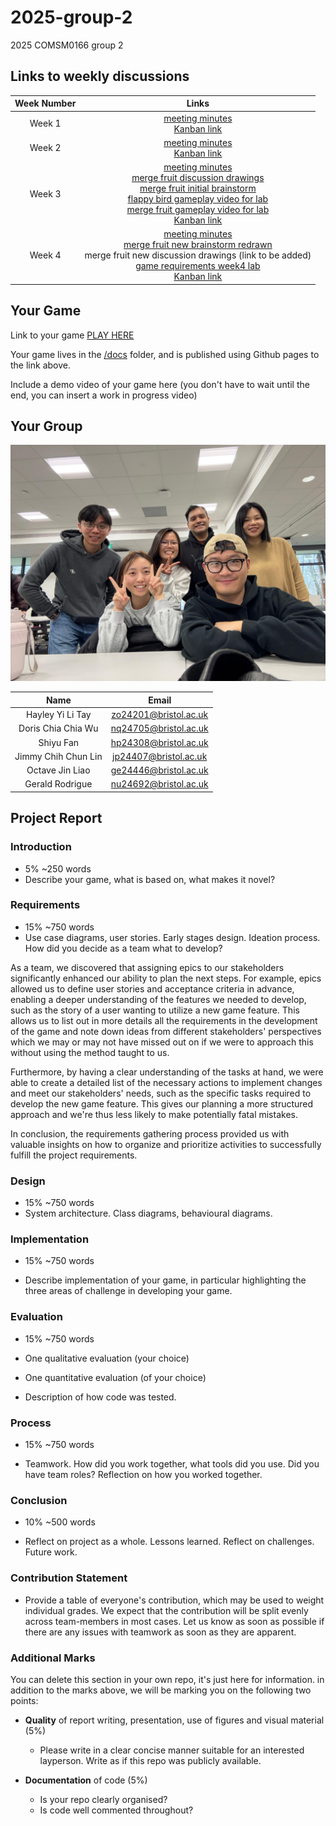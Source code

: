 # 2025-group-2
2025 COMSM0166 group 2

## Links to weekly discussions

| Week Number | Links | 
|:----:|:-----:| 
| Week 1 | [meeting minutes](/ReportMaterial/MeetingMinutes/16Jan2025.txt) <br> [Kanban link](https://github.com/orgs/UoB-COMSM0166/projects/73/views/13)|
| Week 2 | [meeting minutes](/ReportMaterial/MeetingMinutes/21Jan2025.txt) <br> [Kanban link](https://github.com/orgs/UoB-COMSM0166/projects/73/views/12) |
| Week 3 | [meeting minutes](/ReportMaterial/MeetingMinutes/28Jan2025.txt) <br> [merge fruit discussion drawings](/ReportMaterial/MeetingMinutes/28th.jpeg) <br> [merge fruit initial brainstorm](/ReportMaterial/ProgressTracker/merge-fruit-brainstorming-28Jan2025.pdf) <br> [flappy bird gameplay video for lab](/ReportMaterial/Week3PrototypeVideos/flappy-bird-ppt-gameplay.mp4) <br> [merge fruit gameplay video for lab](https://www.youtube.com/shorts/hrKJQ_CAGm4) <br> [Kanban link](https://github.com/orgs/UoB-COMSM0166/projects/73/views/14) |
| Week 4 | [meeting minutes](/ReportMaterial/MeetingMinutes/4thFeb2025.txt) <br> [merge fruit new brainstorm redrawn](/ReportMaterial/ProgressTracker/merge-fruit-redo-4Feb2025.pdf) <br> merge fruit new discussion drawings (link to be added) <br> [game requirements week4 lab](/ReportMaterial/Week4LabGameRequriments/week4-game-requirements.txt) <br> [Kanban link](https://github.com/orgs/UoB-COMSM0166/projects/73/views/15) |


## Your Game

Link to your game [PLAY HERE](https://peteinfo.github.io/COMSM0166-project-template/)

Your game lives in the [/docs](/docs) folder, and is published using Github pages to the link above.

Include a demo video of your game here (you don't have to wait until the end, you can insert a work in progress video)

## Your Group

<img src='/images/group_photo.jpg'/>

| Name | Email |  
|:----:|:-----:|
| Hayley Yi Li Tay | zo24201@bristol.ac.uk |
| Doris Chia Chia Wu | nq24705@bristol.ac.uk |
| Shiyu Fan | hp24308@bristol.ac.uk |
| Jimmy Chih Chun Lin | jp24407@bristol.ac.uk |
| Octave Jin Liao | ge24446@bristol.ac.uk |
| Gerald Rodrigue | nu24692@bristol.ac.uk |


## Project Report

### Introduction

- 5% ~250 words 
- Describe your game, what is based on, what makes it novel? 

### Requirements 

- 15% ~750 words
- Use case diagrams, user stories. Early stages design. Ideation process. How did you decide as a team what to develop? 

As a team, we discovered that assigning epics to our stakeholders significantly enhanced our ability to plan the next steps. For example, epics allowed us to define user stories and acceptance criteria in advance, enabling a deeper understanding of the features we needed to develop, such as the story of a user wanting to utilize a new game feature. This allows us to list out in more details all the requirements in the development of the game and note down ideas from different stakeholders' perspectives which we may or may not have missed out on if we were to approach this without using the method taught to us. 

Furthermore, by having a clear understanding of the tasks at hand, we were able to create a detailed list of the necessary actions to implement changes and meet our stakeholders' needs, such as the specific tasks required to develop the new game feature. This gives our planning a more structured approach and we're thus less likely to make potentially fatal mistakes. 

In conclusion, the requirements gathering process provided us with valuable insights on how to organize and prioritize activities to successfully fulfill the project requirements.

### Design

- 15% ~750 words 
- System architecture. Class diagrams, behavioural diagrams. 

### Implementation

- 15% ~750 words

- Describe implementation of your game, in particular highlighting the three areas of challenge in developing your game. 

### Evaluation

- 15% ~750 words

- One qualitative evaluation (your choice) 

- One quantitative evaluation (of your choice) 

- Description of how code was tested. 

### Process 

- 15% ~750 words

- Teamwork. How did you work together, what tools did you use. Did you have team roles? Reflection on how you worked together. 

### Conclusion

- 10% ~500 words

- Reflect on project as a whole. Lessons learned. Reflect on challenges. Future work. 

### Contribution Statement

- Provide a table of everyone's contribution, which may be used to weight individual grades. We expect that the contribution will be split evenly across team-members in most cases. Let us know as soon as possible if there are any issues with teamwork as soon as they are apparent. 

### Additional Marks

You can delete this section in your own repo, it's just here for information. in addition to the marks above, we will be marking you on the following two points:

- **Quality** of report writing, presentation, use of figures and visual material (5%) 
  - Please write in a clear concise manner suitable for an interested layperson. Write as if this repo was publicly available.

- **Documentation** of code (5%)

  - Is your repo clearly organised? 
  - Is code well commented throughout?
